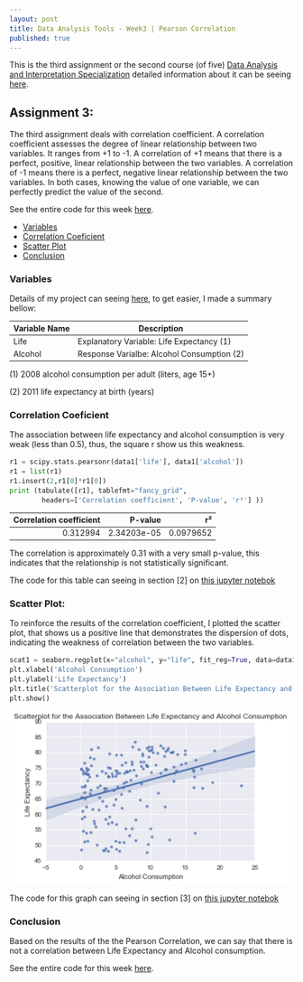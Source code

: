 ```yaml
---
layout: post
title: Data Analysis Tools - Week3 | Pearson Correlation
published: true
---
```


This is the third assignment or the second course (of five) [Data Analysis and Interpretation Specialization](https://www.coursera.org/specializations/data-analysis) detailed information about it can be seeing [here](https://www.coursera.org/learn/data-visualization#).

## Assignment 3:
The third assignment deals with correlation coefficient. A correlation coefficient assesses the degree of linear relationship between two variables. It ranges from +1 to -1. A correlation of +1 means that there is a perfect, positive, linear relationship between the two variables. A correlation of -1 means there is a perfect, negative linear relationship between the two variables. In both cases, knowing the value of one variable, we can perfectly predict the value of the second.

See the entire code for this week  [here](https://github.com/Sidon/Sidon.github.io/blob/master/_posts/tools-submitw3.ipynb).

+ [Variables](#variables)
+ [Correlation Coeficient](#correlation)
+ [Scatter Plot](#scatter)
+ [Conclusion](#conclusion)

### <a name = "variables"></a>Variables

Details of my project can seeing [here](https://sidon.github.io/data-visualization-week1/), to get easier, I
made a summary bellow:

|Variable Name|Description|
|-------------|-----------|
|Life         |Explanatory Variable: Life Expectancy (1)|
|Alcohol      |Response Varialbe: Alcohol Consumption (2)|

(1) 2008 alcohol consumption per adult (liters, age 15+)

(2) 2011 life expectancy at birth (years)

### <a name = "correlation"></a>Correlation Coeficient
The association between life expectancy and alcohol consumption is very weak (less than 0.5), thus, the square r show us this weakness.

```python
r1 = scipy.stats.pearsonr(data1['life'], data1['alcohol'])
r1 = list(r1)
r1.insert(2,r1[0]*r1[0])
print (tabulate([r1], tablefmt="fancy_grid",
        headers=['Correlation coefficient', 'P-value', 'r²'] ))
```

|   Correlation coefficient |     P-value |        r² |
|--------------------------:|------------:|----------:|
|                  0.312994 | 2.34203e-05 | 0.0979652 |

The correlation is approximately 0.31 with a very small p-value, this indicates that the relationship is not statistically significant.

The code for this table can seeing in section [2] on [this jupyter notebok](https://github.com/Sidon/Sidon.github.io/blob/master/_posts/tools-submitw3.ipynb)

###  <a name = "scatter"></a> Scatter Plot:

To reinforce the results of the correlation coefficient, I plotted the scatter
plot, that shows us a positive line that demonstrates the dispersion of dots,
indicating the weakness of correlation between the two variables.

```python
scat1 = seaborn.regplot(x="alcohol", y="life", fit_reg=True, data=data1)
plt.xlabel('Alcohol Consumption')
plt.ylabel('Life Expectancy')
plt.title('Scatterplot for the Association Between Life Expectancy and Alcohol Consumption')
plt.show()

```
![Scatter plot](/images/scatter2.png)

The code for this graph can seeing in section [3] on [this jupyter notebok](https://github.com/Sidon/Sidon.github.io/blob/master/_posts/tools-submitw3.ipynb)

### <a name = "conclusion"></a>Conclusion
Based on the results of the the Pearson Correlation, we can say that there is not a correlation between Life Expectancy and Alcohol consumption.

See the entire code for this week  [here](https://github.com/Sidon/Sidon.github.io/blob/master/_posts/tools-submitw3.ipynb
  ).
